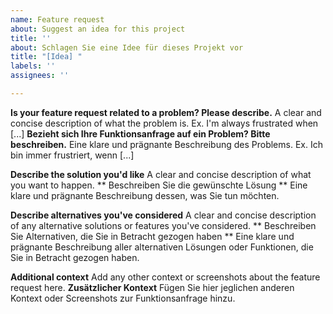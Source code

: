 ```yaml
---
name: Feature request
about: Suggest an idea for this project
title: ''
about: Schlagen Sie eine Idee für dieses Projekt vor
title: "[Idea] "
labels: ''
assignees: ''

---
```


**Is your feature request related to a problem? Please describe.**
A clear and concise description of what the problem is. Ex. I'm always frustrated when [...]
**Bezieht sich Ihre Funktionsanfrage auf ein Problem? Bitte beschreiben.**
Eine klare und prägnante Beschreibung des Problems. Ex. Ich bin immer frustriert, wenn [...]

**Describe the solution you'd like**
A clear and concise description of what you want to happen.
** Beschreiben Sie die gewünschte Lösung **
Eine klare und prägnante Beschreibung dessen, was Sie tun möchten.

**Describe alternatives you've considered**
A clear and concise description of any alternative solutions or features you've considered.
** Beschreiben Sie Alternativen, die Sie in Betracht gezogen haben **
Eine klare und prägnante Beschreibung aller alternativen Lösungen oder Funktionen, die Sie in Betracht gezogen haben.

**Additional context**
Add any other context or screenshots about the feature request here.
**Zusätzlicher Kontext**
Fügen Sie hier jeglichen anderen Kontext oder Screenshots zur Funktionsanfrage hinzu.
